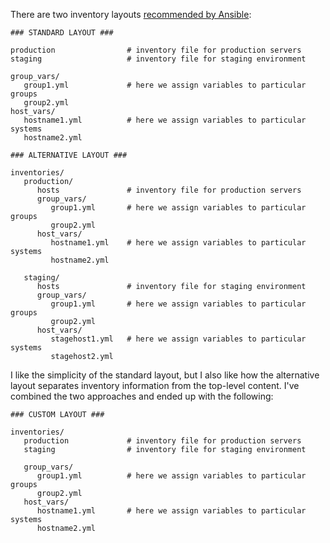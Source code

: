 There are two inventory layouts [recommended by Ansible](https://docs.ansible.com/ansible/latest/user_guide/playbooks_best_practices.html#content-organization):

```
### STANDARD LAYOUT ###

production                # inventory file for production servers
staging                   # inventory file for staging environment

group_vars/
   group1.yml             # here we assign variables to particular groups
   group2.yml
host_vars/
   hostname1.yml          # here we assign variables to particular systems
   hostname2.yml

### ALTERNATIVE LAYOUT ###

inventories/
   production/
      hosts               # inventory file for production servers
      group_vars/
         group1.yml       # here we assign variables to particular groups
         group2.yml
      host_vars/
         hostname1.yml    # here we assign variables to particular systems
         hostname2.yml

   staging/
      hosts               # inventory file for staging environment
      group_vars/
         group1.yml       # here we assign variables to particular groups
         group2.yml
      host_vars/
         stagehost1.yml   # here we assign variables to particular systems
         stagehost2.yml
```

I like the simplicity of the standard layout, but I also like how the
alternative layout separates inventory information from the top-level content.
I've combined the two approaches and ended up with the following:

```
### CUSTOM LAYOUT ###

inventories/
   production             # inventory file for production servers
   staging                # inventory file for staging environment

   group_vars/
      group1.yml          # here we assign variables to particular groups
      group2.yml
   host_vars/
      hostname1.yml       # here we assign variables to particular systems
      hostname2.yml
```
